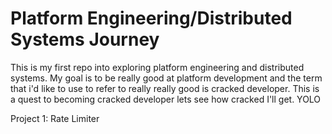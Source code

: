 # Platform Engineering/Distributed Systems Journey
This is my first repo into exploring platform engineering and distributed systems. My goal is to be really good at platform development and the term that i'd like to use to refer to really really good is cracked developer. This is a quest to becoming cracked developer lets see how cracked I'll get. YOLO

Project 1: 
Rate Limiter
